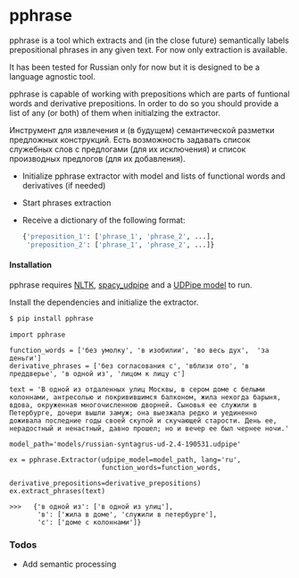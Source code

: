 # pphrase
pphrase is a tool which extracts and (in the close future) semantically labels prepositional phrases in any given text.
For now only extraction is available.

It has been tested for Russian only for now but it is designed to be a language agnostic tool.

pphrase is capable of working with prepositions which are parts of funtional words and derivative prepositions. In order to do so you should provide a list of any (or both) of them when initialzing the extractor.

Инструмент для извлечения и (в будущем) семантической разметки предложных конструкций. Есть возможность задавать список служебных слов с предлогами (для их исключения) и список производных предлогов (для их добавления).

  - Initialize pphrase extractor with model and lists of functional words and derivatives (if needed)
  - Start phrases extraction
  - Receive a dictionary of the following format:
    
    ```python
    {'preposition_1': ['phrase_1', 'phrase_2', ...],
     'preposition_2': ['phrase_1', 'phrase_2', ...]}
    ```


#### Installation

pphrase requires [NLTK](https://www.nltk.org),       [spacy_udpipe](https://pypi.org/project/spacy-udpipe/) and a [UDPipe model](https://ufal.mff.cuni.cz/udpipe/models) to run.

Install the dependencies and initialize the extractor.

```sh
$ pip install pphrase
```

```
import pphrase

function_words = ['без умолку', 'в изобилии', 'во весь дух',  'за деньги']
derivative_phrases = ['без согласования с', 'вблизи ото', 'в преддверье', 'в одной из', 'лицом к лицу с']

text = 'В одной из отдаленных улиц Москвы, в сером доме с белыми колоннами, антресолью и покривившимся балконом, жила некогда барыня, вдова, окруженная многочисленною дворней. Сыновья ее служили в Петербурге, дочери вышли замуж; она выезжала редко и уединенно доживала последние годы своей скупой и скучающей старости. День ее, нерадостный и ненастный, давно прошел; но и вечер ее был чернее ночи.'

model_path='models/russian-syntagrus-ud-2.4-190531.udpipe'

ex = pphrase.Extractor(udpipe_model=model_path, lang='ru',
                       function_words=function_words,
                       derivative_prepositions=derivative_prepositions)
ex.extract_phrases(text)

>>>   {'в одной из': ['в одной из улиц'],
       'в': ['жила в доме', 'служили в петербурге'],
       'с': ['доме с колоннами']}
```

### Todos

 - Add semantic processing